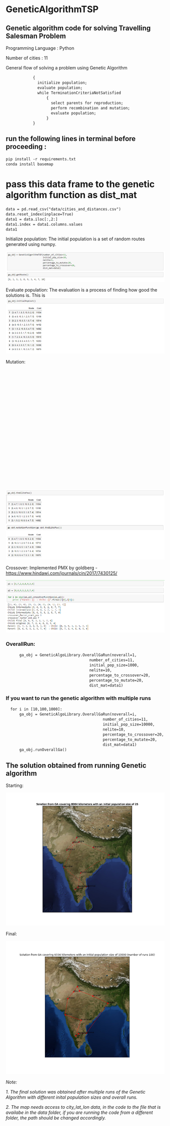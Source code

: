 # GeneticAlgorithmTSP
## Genetic algorithm code for solving Travelling Salesman Problem

Programming Language : Python

Number of cities : 11

General flow of solving a problem using Genetic Algorithm

                {
                  initialize population;
                  evaluate population;
                  while TerminationCriteriaNotSatisfied
                      {
                        select parents for reproduction;
                        perform recombination and mutation;
                        evaluate population;
                      }
                }

## run the following lines in terminal before proceeding :
    pip install -r requirements.txt
    conda install basemap
  


# pass this data frame to the genetic algorithm function as dist_mat
    data = pd.read_csv("data/cities_and_distances.csv")
    data.reset_index(inplace=True)
    data1 = data.iloc[:,2:]
    data1.index = data1.columns.values
    data1
Initialize population:
The initial population is a set of random routes generated using numpy.

<img src = "img/route_generation.PNG">

Evaluate population:
The evaluation is a process of finding how good the solutions is. This is <img src = "img/initial_population_cost.PNG">

Mutation:

<img src = "img/mutation.gif">

<img src = "img/mutation.PNG" >

Crossover:
Implemented PMX by goldberg - https://www.hindawi.com/journals/cin/2017/7430125/

<img src = "img/pmxcrossover_exp.jpg" >

### OverallRun:
          ga_obj = GeneticAlgoLibrary.OverallGaRun(noverall=1,
                                         number_of_cities=11,
                                         initial_pop_size=1000,
                                         nelite=10,
                                         percentage_to_crossover=20,
                                         percentage_to_mutate=20,
                                         dist_mat=data1)
### If you want to run the genetic algorithm with multiple runs
      for i in [10,100,1000]:
          ga_obj = GeneticAlgoLibrary.OverallGaRun(noverall=i,
                                               number_of_cities=11,
                                               initial_pop_size=10000,
                                               nelite=10,
                                               percentage_to_crossover=20,
                                               percentage_to_mutate=20,
                                               dist_mat=data1)
          ga_obj.runOverallGa()
## The solution obtained from running Genetic algorithm

Starting:

<img src = "img/start.png" >

Final:

<img src = "img/final_sol.jpg" >


_Note:_

_1. The final solution was obtained after multiple runs of the Genetic Algorithm with different inital population sizes and overall runs._

_2. The map needs access to city_lat_lon data, in the code to the file that is availabe in the data folder, if you are running the code from a different folder, the path should be changed accordingly._
